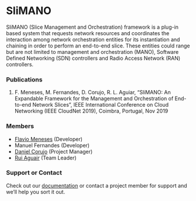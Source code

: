 # SliMANO

SliMANO (Slice Management and Orchestration) framework is a plug-in based system that requests network resources and coordinates the interaction among network orchestration entities for its instantiation and chaining in order to perform an end-to-end slice. These entities could range but are not limited to management and orchestration (MANO), Software Defined Networking (SDN) controllers and Radio Access Network (RAN) controllers.

### Publications

1. F. Meneses​, M. Fernandes, D. Corujo, R. L. Aguiar, “SliMANO: An Expandable Framework for the Management and Orchestration of End-to-end Network Slices”, ​IEEE International Conference on Cloud Networking (IEEE CloudNet 2019), ​Coimbra, Portugal, Nov 2019

### Members

- [Flavio Meneses](https://www.it.pt/Members/Index/18857) (Developer)
- Manuel Fernandes (Developer)
- [Daniel Corujo](https://www.it.pt/Members/Index/1953) (Project Manager)
- [Rui Aguair](https://www.it.pt/Members/Index/357) (Team Leader)

### Support or Contact

Check out our [documentation](https://github.com/ATNoG/SliMANO/wiki) or contact a project member for support and we’ll help you sort it out.

